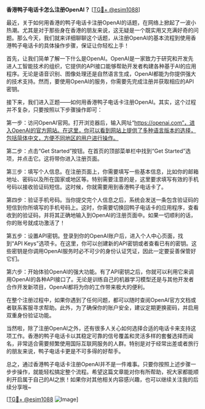 **香港鸭子电话卡怎么注册OpenAI？** [[TG💪+ @esim1088](https://t.me/s/esim1088)]

最近，关于如何用香港的鸭子电话卡注册OpenAI的话题，在网络上掀起了一波小热潮。尤其是对于那些身在香港的朋友来说，这无疑是一个既实用又充满好奇的问题。那么今天，我们就来详细聊聊这个话题，从注册OpenAI的基本流程到使用香港鸭子电话卡的具体操作步骤，保证让你轻松上手！

首先，让我们简单了解一下什么是OpenAI。OpenAI是一家致力于研究和开发先进人工智能技术的组织，它提供的API接口能够帮助开发者构建各种基于AI的应用程序。无论是语音识别、图像处理还是自然语言生成，OpenAI都能为你提供强大的技术支持。然而，要使用OpenAI的服务，你需要先完成注册并获取相应的API密钥。

接下来，我们进入正题——如何用香港鸭子电话卡注册OpenAI。其实，这个过程并不复杂，只要按照以下步骤操作即可：

第一步：访问OpenAI官网。打开浏览器后，输入网址“https://openai.com”，进入OpenAI的官方网站。在这里，你可以看到网站上提供了多种语言版本的选择，包括简体中文，方便不同地区的用户进行操作。

第二步：点击“Get Started”按钮。在首页的顶部菜单栏中找到“Get Started”选项，并点击它。这将带你进入注册页面。

第三步：填写个人信息。在注册页面上，你需要填写一些基本信息，比如你的邮箱地址、密码以及所在国家或地区等。特别需要注意的是，这里要求填写有效的手机号码以接收验证码短信。这时候，你就需要用到香港鸭子电话卡了。

第四步：验证手机号码。当你提交完个人信息之后，系统会发送一条包含验证码的短信到你所填写的手机号码上。这时，你需要切换回鸭子电话卡的应用程序，查看收到的验证码，并将其正确地输入到OpenAI的注册页面中。如果一切顺利的话，你的账号就成功激活了！

第五步：设置API密钥。登录到你的OpenAI账户后，进入个人中心页面，找到“API Keys”选项卡。在这里，你可以创建新的API密钥或者查看已有的密钥。这些密钥是你调用OpenAI服务时必不可少的身份认证凭证，因此一定要妥善保管好它们。

第六步：开始体验OpenAI的强大功能。有了API密钥之后，你就可以利用它来调用OpenAI的各种API接口了。无论是训练自己的机器学习模型还是与其他开发者合作开发新项目，OpenAI都将为你的工作带来极大的便利。

在整个注册过程中，如果你遇到了任何问题，都可以随时查阅OpenAI官方文档或者联系客服寻求帮助。此外，为了确保你的账户安全，建议定期更换密码，并启用双重身份验证功能。

当然啦，除了注册OpenAI之外，还有很多人关心如何选择合适的电话卡来支持这项工作。香港的鸭子电话卡以其稳定可靠的信号覆盖和灵活多样的套餐选择而闻名，非常适合需要频繁使用国际互联网服务的人群。特别是对于经常出差或者旅行的朋友来说，鸭子电话卡更是不可多得的好帮手。

总之，通过香港鸭子电话卡注册OpenAI并不是一件难事。只要你按照上述步骤一步步操作，就能轻松搞定整个流程。希望这篇文章能对你有所帮助，祝大家都能顺利开启属于自己的AI之旅！如果你对其他相关内容感兴趣，也可以继续关注我的后续分享哦~

[[TG💪+ @esim1088](https://t.me/s/esim1088) ![Image](https://i.postimg.cc/4NQfJmqS/Snipaste-2025-05-13-00-14-12.png)]
